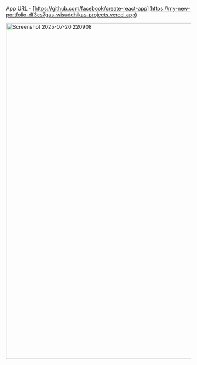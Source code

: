 App URL - [https://github.com/facebook/create-react-app](https://my-new-portfolio-df3cs7gas-wisuddhikas-projects.vercel.app)

<img width="1919" height="914" alt="Screenshot 2025-07-20 220908" src="https://github.com/user-attachments/assets/48e293a1-b325-4316-933b-0ba874764fbf" />
